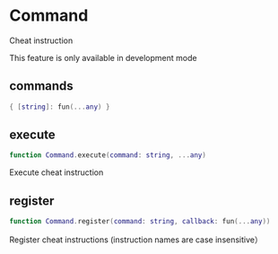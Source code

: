 # Command

Cheat instruction

This feature is only available in development mode

## commands

```lua
{ [string]: fun(...any) }
```

## execute

```lua
function Command.execute(command: string, ...any)
```

 Execute cheat instruction
## register

```lua
function Command.register(command: string, callback: fun(...any))
```

 Register cheat instructions (instruction names are case insensitive）

